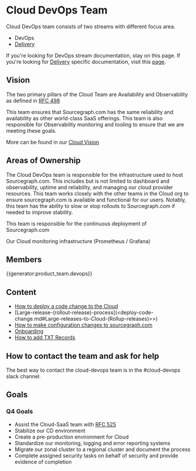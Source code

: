 # Cloud DevOps Team

Cloud DevOps team consists of two streams with different focus area.

- DevOps
- [Delivery]

If you're looking for DevOps stream documentation, stay on this page.
If you're looking for [Delivery] specific documentation, visit this [page](../delivery/index.md).

## Vision

The two primary pillars of the Cloud Team are Availability and Observability as defined in [RFC 498](https://docs.google.com/document/d/1FOuWZk6wdL7vOA09pb8ILyBYuQ8tEe5saAxebjKduBw/edit#heading=h.trqab8y0kufp)

This team ensures that Sourcegraph.com has the same reliability and availability as other world-class SaaS offerings.
This team is also responsible for Observability monitoring and tooling to ensure that we are meeting these goals.

More can be found in our [Cloud Vision](../index.md#vision)

## Areas of Ownership

The Cloud DevOps team is responsible for the infrastructure used to host Sourcegraph.com. This includes but is not limited to dashboard and observability, uptime and reliability, and managing our cloud provider resources.
This team works closely with the other teams in the Cloud org to ensure sourcegraph.com is available and functional for our users.
Notably, this team has the ability to slow or stop rollouts to Sourcegraph.com if needed to improve stability.

This team is responsible for the continuous deployment of Sourcegraph.com

Our Cloud monitoring infrastructure (Prometheus / Grafana)

## Members

{{generator:product_team.devops}}

## Content

- [How to deploy a code change to the Cloud](deploy-code-change.md)
- [Large-release-(rollout-release)-process](<deploy-code-change.md#Large-releases-to-Cloud-(Rollup-releases)>>)
- [How to make configuration changes to sourcegraph.com](update_sg_website_config.md)
- [Onboarding](onboarding.md)
- [How to add TXT Records](txt_dns.md)

## How to contact the team and ask for help

The best way to contact the cloud-devops team is in the #cloud-devops slack channel.

## Goals

### Q4 Goals

- Assist the Cloud-SaaS team with [RFC 525](https://docs.google.com/document/d/1FgrB6VIFT9eNQHmL4C0zipS9Vr8jfQ5n5IASy17gT7c/edit#heading=h.trqab8y0kufp)
- Stabilize our CD environment
- Create a pre-production environment for Cloud
- Standardize our monitoring, logging and error reporting systems
- Migrate our zonal cluster to a regional cluster and document the process
- Complete assigned security tasks on behalf of security and provide evidence of completion

[delivery]: ../delivery/index.md
